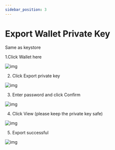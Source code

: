 ```yaml
---
sidebar_position: 3
---
```


# Export Wallet Private Key

Same as keystore

1.Click Wallet here



![img](img/Export-wallet-private-key-1.png)



2. Click Export private key



![img](img/Export-wallet-private-key-2.png)



3. Enter password and click Confirm



![img](img/Export-wallet-private-key-3.png)




4. Click View (please keep the private key safe)



![img](img/Export-wallet-private-key-4.png)



5. Export successful



![img](img/Export-wallet-private-key-5.png)


